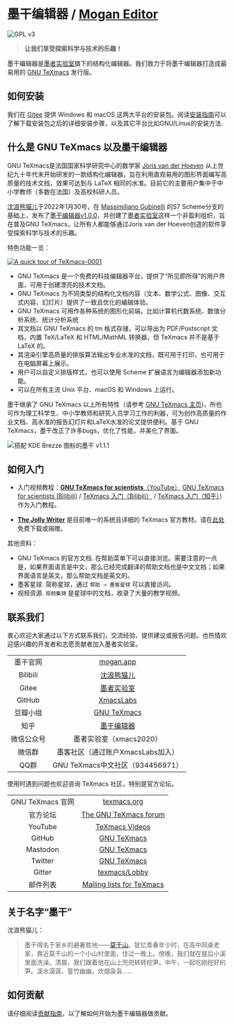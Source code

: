 # 墨干编辑器 / [Mogan Editor](https://mogan.app/guide/what-is-mogan.html)
![GPL v3](http://www.gnu.org/graphics/gplv3-127x51.png)

> **让我们享受探索科学与技术的乐趣！**

墨干编辑器是[墨者实验室](https://gitee.com/XmacsLabs)旗下的结构化编辑器。我们致力于将墨干编辑器打造成最易用的 [GNU TeXmacs](https://www.texmacs.org) 发行版。

## 如何安装
我们在 [Gitee](https://gitee.com/XmacsLabs/mogan/releases) 提供 Windows 和 macOS 这两大平台的安装包。阅读[安装指南](docs/Install.zh.md)可以了解下载安装包之后的详细安装步骤，以及其它平台比如GNU/Linux的安装方法.

## 什么是 GNU TeXmacs 以及墨干编辑器
GNU TeXmacs是法国国家科学研究中心的数学家 [Joris van der Hoeven](http://www.texmacs.org/joris/main/joris.html) 从上世纪九十年代末开始研发的一款结构化编辑器，旨在利用直观易用的图形界面编写高质量的技术文档，效果可达到与 LaTeX 相同的水准。目前它的主要用户集中于中小学教师（多数在法国）及高校科研人员。

[沈浪熊猫儿](http://texmacs.org/tmweb/contribute/team-sadhen.en.html)于2022年1月30号，在 [Massimiliano Gubinelli](http://texmacs.org/tmweb/contribute/team-massimiliano.en.html) 的S7 Scheme分支的基础上，发布了[墨干编辑器v1.0.0](https://gitee.com/XmacsLabs/mogan/releases/tag/v1.0.0)，并创建了[墨者实验室](https://gitee.com/XmacsLabs)这样一个非盈利组织，旨在普及GNU TeXmacs，让所有人都能够通过Joris van der Hoeven创造的软件享受探索科学与技术的乐趣。

特色功能一览：

[![A quick tour of TeXmacs-0001](https://user-images.githubusercontent.com/32867606/198896005-72077867-bd0f-4223-9f87-099ec3815ba5.png)](https://player.bilibili.com/player.html?aid=376713018&bvid=BV1bo4y1D7wN&cid=371195201&page=1)

- GNU TeXmacs 是一个免费的科技编辑器平台，提供了“所见即所得”的用户界面，可用于创建漂亮的技术文档。
- GNU TeXmacs 为不同类型的结构化文档内容（文本、数学公式、图像、交互式内容、幻灯片）提供了一致且优化的编辑体验。
- GNU TeXmacs 可用作各种系统的图形化前端，比如计算机代数系统、数值分析系统、统计分析系统
- 其文档以 GNU TeXmacs 的 tm 格式存储，可以导出为 PDF/Postscript 文档，内置 TeX/LaTeX 和 HTML/MathML 转换器，但 TeXmacs 并不是基于 LaTeX 的。
- 其渲染引擎高质量的排版算法输出专业水准的文档，既可用于打印，也可用于在电脑屏幕上展示。
- 用户可以自定义排版样式，也可以使用 Scheme 扩展语言为编辑器添加新功能。
- 可以在所有主流 Unix 平台、macOS 和 Windows 上运行。

墨干继承了 GNU TeXmacs 以上所有特性（请参考 [GNU TeXmacs 主页](https://www.texmacs.org))，所也可作为理工科学生、中小学教师和研究人员学习工作的利器，可为创作高质量的作业文档、高水准的报告幻灯片和LaTeX水准的论文提供便利。基于 GNU TeXmacs，墨干改正了许多bugs，优化了性能，并美化了界面。

![搭配 KDE Brezze 图标的墨干 v1.1.1](https://user-images.githubusercontent.com/32867606/198898710-6c16bfb2-1107-4cb0-8cb7-14606b31a315.png)

## 如何入门

- 入门视频教程：[**GNU TeXmacs for scientists**（YouTube）](https://youtube.com/playlist?list=PLjlnuLy3KEpYmUQvFIFSFgeYQjVYO2gxi)
 [GNU TeXmacs for scientists (Bilibili)](https://www.bilibili.com/video/BV1h4411w7xy/) / [TeXmacs 入门（Bilibili）](https://www.bilibili.com/medialist/play/617908?from=space&business=space_series&business_id=2765862&desc=1) / [TeXmacs 入门（知乎）](https://www.zhihu.com/collection/844048143)）作为入门教程。

- [**The Jolly Writer**](https://www.scypress.com/The-Jolly-Writer.pdf) 是目前唯一的系统且详细的 TeXmacs 官方教材。请在[此处](https://www.scypress.com/book_download.html)免费下载或捐赠。

其他资料：
- GNU TeXmacs 的官方文档. 在帮助菜单下可以直接浏览。需要注意的一点是，如果界面语言是中文，那么已经完成翻译的帮助文档也是中文文档；如果界面语言是英文，那么帮助文档是英文的。
- 墨客星球. 简称星球，通过 `帮助 → 墨客星球` 可以直接访问。
- 视频资源. `视频集锦` 是星球中的文档，收录了大量的教学视频。

## 联系我们
衷心欢迎大家通过以下方式联系我们，交流经验、提供建议或报告问题。也热情欢迎感兴趣的开发者和志愿贡献者加入墨者实验室。

|||
| :---: | :---: |
墨干官网|[mogan.app](https://mogan.app)
Bilibili|[沈浪熊猫儿](https://space.bilibili.com/28058658) 
Gitee|[墨者实验室](https://gitee.com/XmacsLabs/) 
GitHub|[XmacsLabs](https://github.com/XmacsLabs)
豆瓣小组|[GNU TeXmacs](https://www.douban.com/group/texmacs/)
知乎|[墨干编辑器](https://www.zhihu.com/people/xmacs)
微信公众号|墨者实验室（xmacs2020）
微信群|墨客社区（通过账户XmacsLabs加入）
QQ群|GNU TeXmacs中文社区（934456971）

使用时遇到问题也欢迎咨询 TeXmacs 社区，特别是官方论坛。

|||
| :---: | :---: |
GNU TeXmacs 官网|[texmacs.org](http://www.texmacs.org)
官方论坛|[The GNU TeXmacs forum](http://forum.texmacs.cn) 
YouTube|[TeXmacs Videos](https://www.youtube.com/channel/UCLaZZkOj3GPYFu9pVsEbthg)
GitHub|[GNU TeXmacs](https://github.com/texmacs) 
Mastodon|[GNU TeXmacs](https://mathstodon.xyz/@gnu_texmacs)
Twitter|[GNU TeXmacs](https://twitter.com/gnu_texmacs) 
Gitter|[texmacs/Lobby](https://gitter.im/texmacs/Lobby) 
邮件列表|[Mailing lists for TeXmacs](https://www.texmacs.org/tmweb/home/ml.en.html) 

## 关于名字“墨干”
沈浪熊猫儿：
> 墨干得名于家乡的避暑胜地——[莫干山](https://cn.wikipedia.org/wiki/Mount_Mogan)。犹忆青春年少时，在高中同桌老家，靠近莫干山的一个小山村里面，住过一晚上。傍晚，我们就在屋后小溪里面洗澡。清晨，我们跟着他在山上兜兜转转挖笋。中午，一起吃刚挖好的笋。溪水潺潺，篁竹幽幽，炊烟袅袅……

## 如何贡献
请仔细阅读[贡献指南](https://mogan.app/zh/guide/CONTRIBUTING.html)，以了解如何开始为墨干编辑器做贡献。
